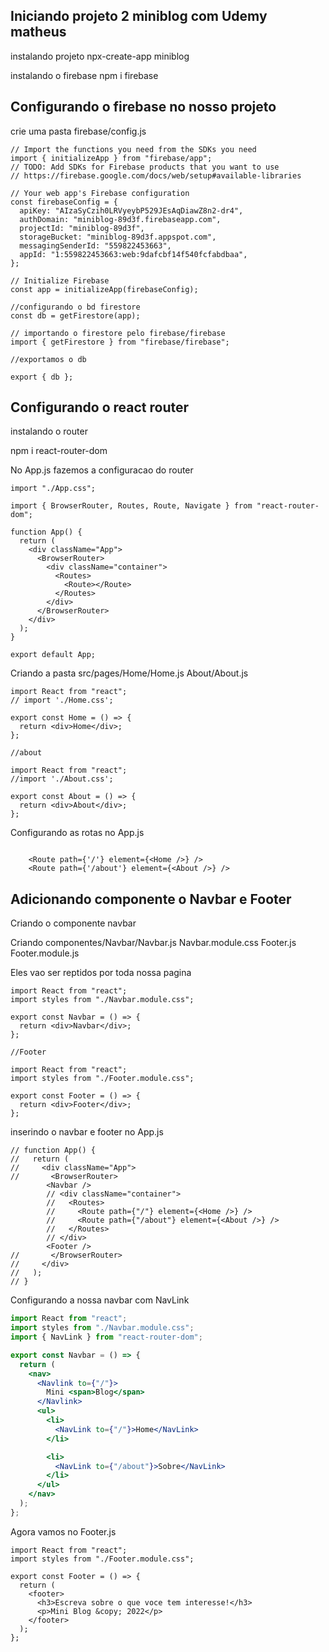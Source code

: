 ## Iniciando projeto 2 miniblog com Udemy matheus

instalando projeto
npx-create-app miniblog

instalando o firebase
npm i firebase

## Configurando o firebase no nosso projeto

crie uma pasta firebase/config.js

```tsx
// Import the functions you need from the SDKs you need
import { initializeApp } from "firebase/app";
// TODO: Add SDKs for Firebase products that you want to use
// https://firebase.google.com/docs/web/setup#available-libraries

// Your web app's Firebase configuration
const firebaseConfig = {
  apiKey: "AIzaSyCzih0LRVyeybP529JEsAqDiawZ8n2-dr4",
  authDomain: "miniblog-89d3f.firebaseapp.com",
  projectId: "miniblog-89d3f",
  storageBucket: "miniblog-89d3f.appspot.com",
  messagingSenderId: "559822453663",
  appId: "1:559822453663:web:9dafcbf14f540fcfabdbaa",
};

// Initialize Firebase
const app = initializeApp(firebaseConfig);

//configurando o bd firestore
const db = getFirestore(app);

// importando o firestore pelo firebase/firebase
import { getFirestore } from "firebase/firebase";

//exportamos o db

export { db };
```

## Configurando o react router

instalando o router

npm i react-router-dom

No App.js fazemos a configuracao do router

```tsx
import "./App.css";

import { BrowserRouter, Routes, Route, Navigate } from "react-router-dom";

function App() {
  return (
    <div className="App">
      <BrowserRouter>
        <div className="container">
          <Routes>
            <Route></Route>
          </Routes>
        </div>
      </BrowserRouter>
    </div>
  );
}

export default App;
```

Criando a pasta src/pages/Home/Home.js About/About.js

```tsx
import React from "react";
// import './Home.css';

export const Home = () => {
  return <div>Home</div>;
};

//about

import React from "react";
//import './About.css';

export const About = () => {
  return <div>About</div>;
};
```

Configurando as rotas no App.js

```tsx

    <Route path={'/'} element={<Home />} />
    <Route path={'/about'} element={<About />} />

```

## Adicionando componente o Navbar e Footer

Criando o componente navbar

Criando componentes/Navbar/Navbar.js Navbar.module.css Footer.js Footer.module.js

Eles vao ser reptidos por toda nossa pagina

```tsx
import React from "react";
import styles from "./Navbar.module.css";

export const Navbar = () => {
  return <div>Navbar</div>;
};

//Footer

import React from "react";
import styles from "./Footer.module.css";

export const Footer = () => {
  return <div>Footer</div>;
};
```

inserindo o navbar e footer no App.js

```tsx
// function App() {
//   return (
//     <div className="App">
//       <BrowserRouter>
        <Navbar />
        // <div className="container">
        //   <Routes>
        //     <Route path={"/"} element={<Home />} />
        //     <Route path={"/about"} element={<About />} />
        //   </Routes>
        // </div>
        <Footer />
//       </BrowserRouter>
//     </div>
//   );
// }
```

Configurando a nossa navbar com NavLink

```jsx
import React from "react";
import styles from "./Navbar.module.css";
import { NavLink } from "react-router-dom";

export const Navbar = () => {
  return (
    <nav>
      <Navlink to={"/"}>
        Mini <span>Blog</span>
      </Navlink>
      <ul>
        <li>
          <NavLink to={"/"}>Home</NavLink>
        </li>

        <li>
          <NavLink to={"/about"}>Sobre</NavLink>
        </li>
      </ul>
    </nav>
  );
};
```

Agora vamos no Footer.js

```tsx
import React from "react";
import styles from "./Footer.module.css";

export const Footer = () => {
  return (
    <footer>
      <h3>Escreva sobre o que voce tem interesse!</h3>
      <p>Mini Blog &copy; 2022</p>
    </footer>
  );
};
```
